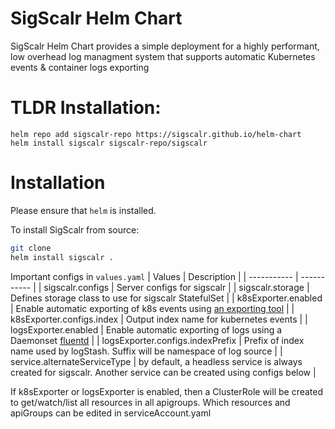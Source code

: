# SigScalr Helm Chart

SigScalr Helm Chart provides a simple deployment for a highly performant, low overhead log managment system that supports automatic Kubernetes events & container logs exporting

# TLDR Installation:

```
helm repo add sigscalr-repo https://sigscalr.github.io/helm-chart
helm install sigscalr sigscalr-repo/sigscalr
```

# Installation

Please ensure that `helm` is installed.


To install SigScalr from source:
```bash
git clone
helm install sigscalr .
```

Important configs in `values.yaml`
| Values      | Description |
| ----------- | ----------- |
| sigscalr.configs      | Server configs for sigscalr       |
| sigscalr.storage   | Defines storage class to use for sigscalr StatefulSet        |
| k8sExporter.enabled   | Enable automatic exporting of k8s events using [an exporting tool](https://github.com/opsgenie/kubernetes-event-exporter)      |
| k8sExporter.configs.index   | Output index name for kubernetes events      |
| logsExporter.enabled   | Enable automatic exporting of logs using a Daemonset [fluentd](https://docs.fluentd.org/container-deployment/kubernetes)      |
| logsExporter.configs.indexPrefix   | Prefix of index name used by logStash. Suffix will be namespace of log source      |
| service.alternateServiceType | by default, a headless service is always created for sigscalr. Another service can be created using configs below |

If k8sExporter or logsExporter is enabled, then a ClusterRole will be created to get/watch/list all resources in all apigroups. Which resources and apiGroups can be edited in serviceAccount.yaml